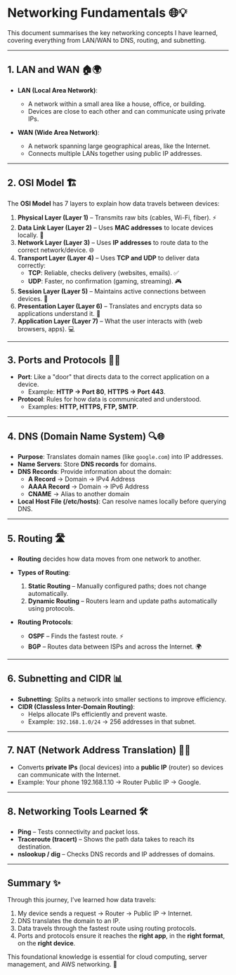# Networking Fundamentals 🌐💡

This document summarises the key networking concepts I have learned, covering everything from LAN/WAN to DNS, routing, and subnetting.

---

## 1. LAN and WAN 🏠🌍
- **LAN (Local Area Network)**:  
  - A network within a small area like a house, office, or building.  
  - Devices are close to each other and can communicate using private IPs.

- **WAN (Wide Area Network)**:  
  - A network spanning large geographical areas, like the Internet.  
  - Connects multiple LANs together using public IP addresses.

---

## 2. OSI Model 🏗️
The **OSI Model** has 7 layers to explain how data travels between devices:

1. **Physical Layer (Layer 1)** – Transmits raw bits (cables, Wi-Fi, fiber). ⚡
2. **Data Link Layer (Layer 2)** – Uses **MAC addresses** to locate devices locally. 📶
3. **Network Layer (Layer 3)** – Uses **IP addresses** to route data to the correct network/device. 🌐
4. **Transport Layer (Layer 4)** – Uses **TCP and UDP** to deliver data correctly:  
   - **TCP**: Reliable, checks delivery (websites, emails). ✅  
   - **UDP**: Faster, no confirmation (gaming, streaming). 🎮 
5. **Session Layer (Layer 5)** – Maintains active connections between devices. 🔄 
6. **Presentation Layer (Layer 6)** – Translates and encrypts data so applications understand it. 🔐 
7. **Application Layer (Layer 7)** – What the user interacts with (web browsers, apps). 💻

---

## 3. Ports and Protocols 🚪📜
- **Port**: Like a "door" that directs data to the correct application on a device.  
  - Example: **HTTP → Port 80**, **HTTPS → Port 443**.
- **Protocol**: Rules for how data is communicated and understood.  
  - Examples: **HTTP, HTTPS, FTP, SMTP**.

---

## 4. DNS (Domain Name System) 🔍🌐
- **Purpose**: Translates domain names (like `google.com`) into IP addresses.  
- **Name Servers**: Store **DNS records** for domains.  
- **DNS Records**: Provide information about the domain:  
  - **A Record** → Domain → IPv4 Address  
  - **AAAA Record** → Domain → IPv6 Address  
  - **CNAME** → Alias to another domain  
- **Local Host File (/etc/hosts)**: Can resolve names locally before querying DNS.

---

## 5. Routing 🛣️
- **Routing** decides how data moves from one network to another.  
- **Types of Routing**:  
  1. **Static Routing** – Manually configured paths; does not change automatically.  
  2. **Dynamic Routing** – Routers learn and update paths automatically using protocols.

- **Routing Protocols**:  
  - **OSPF** – Finds the fastest route. ⚡
  - **BGP** – Routes data between ISPs and across the Internet. 🌍 

---

## 6. Subnetting and CIDR 📊
- **Subnetting**: Splits a network into smaller sections to improve efficiency.  
- **CIDR (Classless Inter-Domain Routing)**:  
  - Helps allocate IPs efficiently and prevent waste.  
  - Example: `192.168.1.0/24` → 256 addresses in that subnet.

---

## 7. NAT (Network Address Translation) 🔄🌐
- Converts **private IPs** (local devices) into a **public IP** (router) so devices can communicate with the Internet.  
- Example: Your phone 192.168.1.10 → Router Public IP → Google.

---

## 8. Networking Tools Learned 🛠️
- **Ping** – Tests connectivity and packet loss.  
- **Traceroute (tracert)** – Shows the path data takes to reach its destination.  
- **nslookup / dig** – Checks DNS records and IP addresses of domains.

---

## Summary ✨
Through this journey, I’ve learned how data travels:
1. My device sends a request → Router → Public IP → Internet.  
2. DNS translates the domain to an IP.  
3. Data travels through the fastest route using routing protocols.  
4. Ports and protocols ensure it reaches the **right app**, in the **right format**, on the **right device**.

This foundational knowledge is essential for cloud computing, server management, and AWS networking. 🚀